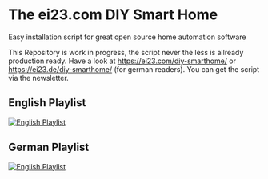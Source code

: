 # The ei23.com DIY Smart Home
Easy installation script for great open source home automation software

This Repository is work in progress, the script never the less is allready production ready.
Have a look at https://ei23.com/diy-smarthome/ or https://ei23.de/diy-smarthome/ (for german readers).
You can get the script via the newsletter.

## English Playlist

[![English Playlist](https://img.youtube.com/vi/ENOUR6umXkY/0.jpg)](https://www.youtube.com/playlist?list=PLA4hcTFeulZcGNxLxbJdqPaHvpPjgBwHp)

## German Playlist

[![English Playlist](https://img.youtube.com/vi/ENOUR6umXkY/0.jpg)](https://www.youtube.com/playlist?list=PLA4hcTFeulZdEGwWtHhla-Xd_b8BMH5Rp)
